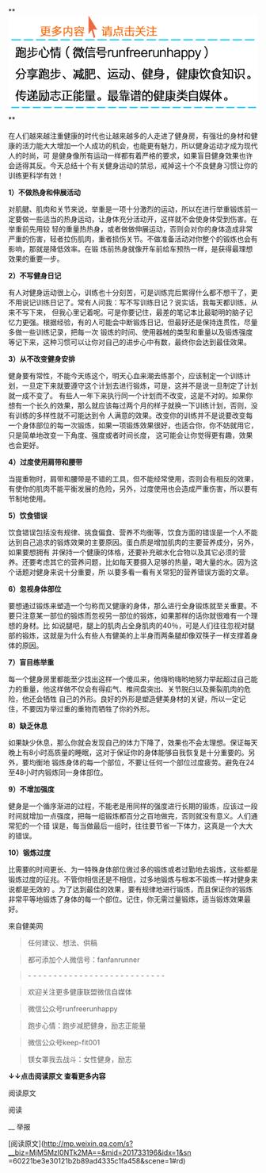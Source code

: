 ** ![](_resources/【健身十戒】如果你长期运动减肥无效果，进来看看image0.png)**

在人们越来越注重健康的时代也让越来越多的人走进了健身房，有强壮的身材和健康的活力能大大增加一个人成功的机会，也能更有魅力，所以健身运动才成为现代人的时尚，可
是健身像所有运动一样都有着严格的要求，如果盲目健身效果也许会适得其反。今天总结十个有关健身运动的禁忌，戒掉这十个不良健身习惯让你的训练更科学有效！



**1）不做热身和伸展活动**



对肌腱、肌肉和关节来说，举重是一项十分激烈的运动，所以在进行举重锻炼前一定要做一些适当的热身运动，让身体充分活动开，这样就不会使身体受到伤害。在举重前先用较
轻的重量热热身，或者做做伸展运动，否则会对你的身体造成非常严重的伤害，轻者拉伤肌肉，重者损伤关节。不做准备活动对你整个的锻炼也会有影响，那就是降低效率。在锻
炼前热身就像开车前给车预热一样，是获得最理想效果的重要一步。

  

**2）不写健身日记**



有人对健身运动很上心，训练也十分刻苦，可是训练完后累得什么都不想干了，更不用说记训练日记了。常有人问我：写不写训练日记？说实话，我每天都训练，从来不写下来，
但我心里记着呢。可是你要记住，最差的笔记本比最聪明的脑子记忆力更强。根据经验，有的人可能会中断锻炼日记，但最好还是保持连贯性，尽量多做一些训练记录，把每一次
锻炼的时间、使用器械的类型和重量以及锻炼强度等记下来，这种习惯可以让你对自己的进步心中有数，最终你会达到最佳效果。

  

**3）从不改变健身安排**



健身要有常性，不能今天练这个，明天心血来潮去练那个，应该制定一个训练计划，一旦定下来就要遵守这个计划去进行锻炼，可是，这并不是说一旦制定了计划就一成不变了。
有些人一年下来执行同一个计划而不改变，这是不对的。如果你想有一个长久的效果，那么就应该每过两个月的样子就换一下训练计划，否则，没有训练的多样性就不可能达到令
人满意的效果。改变你的训练并不是说要改变每一个身体部位的每一次锻炼，如果一项锻炼效果很好，也适合你，你不妨就用它，只是简单地改变一下角度、强度或者时间长度，
这可能会让你觉得更有趣，效果也会更好。

  

**4）过度使用肩带和腰带**



当提重物时，肩带和腰带是不错的工具，但不能经常使用，否则会有相反的效果，有使你的肌肉不能平衡发展的危险，另外，过度使用也会造成严重伤害，所以要有节制地使用。

  

**5）饮食错误**



饮食错误包括没有规律、挑食偏食、营养不均衡等，饮食方面的错误是一个人不能达到自己追求的锻炼效果的主要原因。蛋白质是增加肌肉的主要营养成分，另外，如果要想拥有
并保持一个健康的体格，还要补充碳水化合物以及其它必须的营养。还要考虑其它的营养问题，比如每天要摄入足够的热量，喝大量的水。因为这个话题对健身来说十分重要，所
以要多看一看有关常犯的营养错误方面的文章。

  

**6）忽视身体部位**



要想通过锻炼来塑造一个匀称而又健康的身体，那么进行全身锻炼就至关重要。不要只注意某一部位的锻炼而忽视另一部位的锻炼，如果那样的话你就很难有一个理想的身材。比
如说腿吧，腿上的肌肉占全身肌肉的40％，可是人们往往忽视对腿部的锻炼，这就是为什么有些人有健美的上半身而两条腿却像双筷子一样支撑着身体的原因。



**7）盲目练举重**



每一个健身房里都能至少找出这样一个傻瓜来，他嗨哟嗨哟地努力举起超过自己能力的重量，他这样做不仅会有得疝气、椎间盘突出、关节脱臼以及撕裂肌肉的危险，他还会牺牲
自己的外形。良好的外形是塑造健美身材的关键，所以一定记住，不要因为举过重的重物而牺牲了你的外形。



**8）缺乏休息**



如果缺少休息，那么你就会发现自己的体力下降了，效果也不会太理想。保证每天晚上有8小时高质量的睡眠，这对于保证你的身体能够自我恢复是十分重要的。另外，要均衡地
锻炼身体的每一个部位，不要让任何一个部位过度疲劳。避免在24至48小时内锻炼同一身体部位。



**9）不增加强度**



健身是一个循序渐进的过程，不能老是用同样的强度进行长期的锻炼，应该过一段时间就增加一点强度，把每一组锻炼都百分之百地做完，否则就没有意义。人们通常犯的一个错
误是，每当做最后一组时，往往要节省一下体力，这真是一个大大的错误。

  

**10）锻炼过度**



比需要的时间更长、为一特殊身体部位做过多的锻炼或者过勤地去锻炼，这些都是锻炼过度的征兆。不管你相信还是不相信，过多地锻炼与根本不锻炼一样对健身来说都是无效的
。为了达到最佳的效果，要有规律地进行锻炼，而且保证你的锻炼非常平等地锻炼了身体的每一个部位。记住，你无需过量锻炼，适当锻炼效果最好。

  

来自健美网

  

> 任何建议、想法、供稿

>

> 都可添加个人微信号：fanfanrunner

>

> \- - - - - - - - - - - - - - - - - - - - - - - - - - -  

>

> 欢迎关注更多健康联盟微信自媒体

>

>  

>

> 微信公众号runfreerunhappy

>

> 跑步心情：跑步减肥健身，励志正能量

>

>  

>

> 微信公众号keep-fit001

>

> 镁女罩我去战斗：女性健身，励志

  

**↓↓点击阅读原文 查看更多内容**

阅读原文

阅读

__ 举报

[阅读原文](http://mp.weixin.qq.com/s?__biz=MjM5MzI0NTk2MA==&mid=201733196&idx=1&sn
=60221be3e30121b2b89ad4335c1fa458&scene=1#rd)

